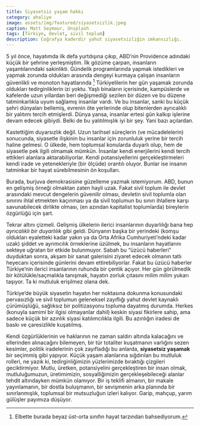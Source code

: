 ```yaml
---
title: Siyasetsiz yaşam hakkı
category: ahaliye
image: assets/img/featured/siyasetsizlik.jpeg
caption: Matt Seymour, Unsplash
tags: [Türkiye, devlet, sivil toplum]
description: Coğrafya kaderdir yahut siyasetsizliğin imkansızlığı.
--- 
```


5 yıl önce, hayatımda ilk defa yurtdışına çıkıp, ABD’nin Providence adındaki küçük bir şehrine yerleşmiştim. İlk gözüme çarpan, insanların yaşantılarındaki sakinlikti. Gündelik programlarında yapmak istedikleri ve yapmak zorunda oldukları arasında dengeyi kurmaya çalışan insanların güvenlikli ve monoton hayatlarında [^1] Türkiyelilerin her gün yaşamak zorunda oldukları tedirginliklerin izi yoktu. Yaşlı binaların içerisinde, kampüslerde ve kafelerde uzun yıllardan beri değişmediği sezilen bir düzen ve bu düzene tatminkarlıkla uyum sağlamış insanlar vardı. Ve bu insanlar, sanki bu küçük şehri dünyaları bellemiş, evrenin öte yerlerinde olup bitenlerden ayrıcalıklı bir yalıtımı tercih etmişlerdi. Dünya yansa, insanlar ertesi gün kalkıp işlerine devam edecek gibiydi. Belki de bu yalıtılmışlık iyi bir şey. Yani bazı açılardan. 

Kastettiğim duyarsızlık değil. Uzun tarihsel süreçlerin (ve mücadelelerin) sonucunda, siyasetle ilişkinin bu insanlar için zorunluluk yerine bir tercih haline gelmesi. O ülkede, hem toplumsal konularda duyarlı olup, hem de siyasetle pek ilgili olmamak mümkün. İnsanlar kendi enerjilerini kendi tercih ettikleri alanlara aktarabiliyorlar. Kendi potansiyellerini gerçekleştirmeleri kendi irade ve yetenekleriyle (bir ölçüde) orantılı oluyor. Bunlar ise insanın tatminkar bir hayat sürebilmesinin ön koşulları. 

Burada, burjuva demokrasisine güzelleme yazmak istemiyorum. ABD, bunun en gelişmiş örneği olmaktan zaten hayli uzak. Fakat sivil toplum ile devlet arasındaki mevcut dengelerin güvenilir olması, devletin sivil toplumla olan sınırını ihlal etmekten kaçınması ya da sivil toplumun bu sınırı ihlallere karşı savunabilecek dirlikte olması, (en azından kapitalist toplumlarda) bireylerin özgürlüğü için şart. 

Tekrar altını çizmeli. Gelişmiş ülkelerin ilerici insanlarının duyarlılığı bana hep _ayrıcalıklı bir duyarlılık_ gibi geldi. Dünyanın başka bir yerindeki (komşu oldukları eyaletteki kadar yakın ya da Orta Afrika Cumhuriyeti’ndeki kadar uzak) şiddet ve ayrımcılık örneklerine üzülmek, bu insanların hayatlarını sekteye uğratan bir etkide bulunmuyor. Sabah bu “üzücü haberleri” duyduktan sonra, akşam bir sanat galerisini ziyaret edecek olmanın tatlı heyecanı içerisinde günlerini devam ettirebiliyorlar. Fakat bu üzücü haberler Türkiye’nin ilerici insanlarının ruhunda bir çentik açıyor. Her gün görülmedik bir kötülükle/saçmalıkla tanışmak, hayatın zorluk çıtasını milim milim yukarı taşıyor. Ta ki mutluluk erişilmez olana dek. 


Türkiye’de büyük siyasetin hayatın her noktasına dokunma konusundaki pervasızlığı ve sivil toplumun geleneksel zayıflığı yahut devlet kaynaklı çürümüşlüğü, sağlıksız bir politizasyonu topluma dayatmış durumda. Herkes (konuyla samimi bir ilgisi olmayanlar dahil) keskin siyasi fikirlere sahip, ama sadece küçük bir azınlık siyasi katılımcılıkla ilgili. Bu azınlığın iradesi de baskı ve çaresizlikle kuşatılmış. 

Kendi özgürlüklerinin ve haklarının ne zaman saldırı altında kalacağını ve ellerinden alınacağını bilemeyen, bir tür totaliter kuşatmanın varlığını sezen kesimler, politik iradelerinin çok zayıfladığı bu anlarda, __siyasetsiz yaşamak__ bir seçimmiş gibi yapıyor. Küçük yaşam alanlarına sığdırılan bu mutluluk rolleri, ne yazık ki, tedirginliğimizin yüzlerimizde bıraktığı çizgileri geciktirmiyor. Mutlu, üretken, potansiyelini gerçekleştiren bir insan olmak, mutluluğumuzun, üretimimizin, sosyalliğimizin gerçekleşebileceği alanlar tehdit altındayken mümkün olamıyor. Bir iş teklifi almanın, bir makale yayınlamanın, bir dostla buluşmanın, bir sevişmenin arka planında bir sınırlanmışlık, toplumsal bir mutsuzluğun izleri kalıyor. Garip, mahçup, yarım gülüşler payımıza düşüyor. 



[^1]:	Elbette burada beyaz üst-orta sınıfın hayat tarzından bahsediyorum.